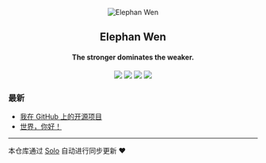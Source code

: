 <p align="center"><img alt="Elephan Wen" src="https://static.b3log.org/images/brand/solo-32.png"></p><h2 align="center">
Elephan Wen
</h2>

<h4 align="center">The stronger dominates the weaker.</h4>
<p align="center"><a title="Elephan Wen" target="_blank" href="https://github.com/zanwen/solo-blog"><img src="https://img.shields.io/github/last-commit/zanwen/solo-blog.svg?style=flat-square&color=FF9900"></a>
<a title="GitHub repo size in bytes" target="_blank" href="https://github.com/zanwen/solo-blog"><img src="https://img.shields.io/github/repo-size/zanwen/solo-blog.svg?style=flat-square"></a>
<a title="Solo Version" target="_blank" href="https://github.com/b3log/solo/releases"><img src="https://img.shields.io/badge/solo-3.6.3-f1e05a.svg?style=flat-square&color=blueviolet"></a>
<a title="Hits" target="_blank" href="https://github.com/b3log/hits"><img src="https://hits.b3log.org/zanwen/solo-blog.svg"></a></p>

### 最新

* [我在 GitHub 上的开源项目](http://www.zhenganwen.top:8080/my-github-repos)
* [世界，你好！](http://www.zhenganwen.top:8080/hello-solo)



---

本仓库通过 [Solo](https://github.com/b3log/solo) 自动进行同步更新 ❤️ 